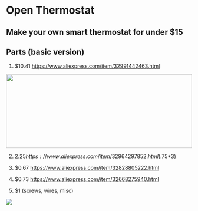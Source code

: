 # Open Thermostat
## Make your own smart thermostat for under $15

## Parts (basic version)

1. $10.41 https://www.aliexpress.com/item/32991442463.html
  <img src='https://ae01.alicdn.com/kf/HLB1oblrM6DpK1RjSZFrq6y78VXaC/Ttgo-To-Esp8266-Oled-Sh1106-1-3Inch-Weather-Station-Wifi-Meteo-Module.jpg' width="100%" height=200>

2. $2.25 https://www.aliexpress.com/item/32964297852.html ($.75*3)

3. $0.67 https://www.aliexpress.com/item/32828805222.html

4. $0.73 https://www.aliexpress.com/item/32668275940.html

5. $1 (screws, wires, misc)
  <img src='https://images-na.ssl-images-amazon.com/images/I/61hIYLZZM5L._SX425_.jpg'>
